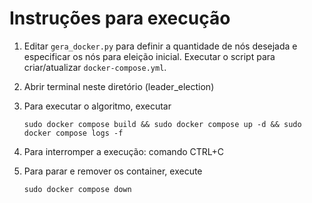 # Instruções para execução

1. Editar ```gera_docker.py``` para definir a quantidade de nós desejada e especificar os nós para eleição inicial. Executar o script para criar/atualizar ```docker-compose.yml```.
2. Abrir terminal neste diretório (leader_election)
3. Para executar o algoritmo, executar

    ```
    sudo docker compose build && sudo docker compose up -d && sudo docker compose logs -f
    ```
4. Para interromper a execução: comando CTRL+C
5. Para parar e remover os container, execute
    ```
    sudo docker compose down
    ```
```


